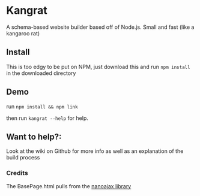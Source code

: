 # Kangrat
A schema-based website builder based off of Node.js. Small and fast (like a kangaroo rat)
## Install
This is too edgy to be put on NPM, just download this and run `npm install` in the downloaded directory
## Demo
run `npm install && npm link`

then run `kangrat --help` for help.

## Want to help?:
Look at the wiki on Github for more info as well as an explanation of the build process
### Credits
The BasePage.html pulls from the [nanoajax library](https://github.com/yanatan16/nanoajax)

